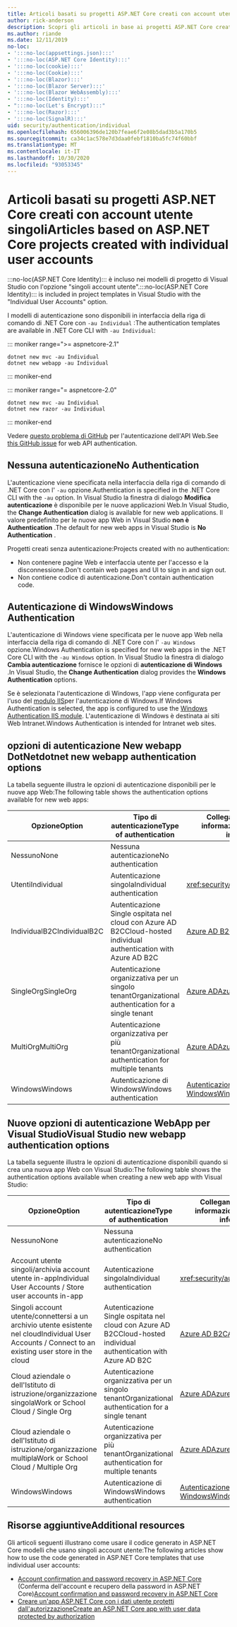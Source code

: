```yaml
---
title: Articoli basati su progetti ASP.NET Core creati con account utente singoli
author: rick-anderson
description: Scopri gli articoli in base ai progetti ASP.NET Core creati con singoli account utente.
ms.author: riande
ms.date: 12/11/2019
no-loc:
- ':::no-loc(appsettings.json):::'
- ':::no-loc(ASP.NET Core Identity):::'
- ':::no-loc(cookie):::'
- ':::no-loc(Cookie):::'
- ':::no-loc(Blazor):::'
- ':::no-loc(Blazor Server):::'
- ':::no-loc(Blazor WebAssembly):::'
- ':::no-loc(Identity):::'
- ":::no-loc(Let's Encrypt):::"
- ':::no-loc(Razor):::'
- ':::no-loc(SignalR):::'
uid: security/authentication/individual
ms.openlocfilehash: 656006396de120b7feae6f2e08b5dad3b5a170b5
ms.sourcegitcommit: ca34c1ac578e7d3daa0febf1810ba5fc74f60bbf
ms.translationtype: MT
ms.contentlocale: it-IT
ms.lasthandoff: 10/30/2020
ms.locfileid: "93053345"
---
```

# <a name="articles-based-on-aspnet-core-projects-created-with-individual-user-accounts"></a><span data-ttu-id="320be-103">Articoli basati su progetti ASP.NET Core creati con account utente singoli</span><span class="sxs-lookup"><span data-stu-id="320be-103">Articles based on ASP.NET Core projects created with individual user accounts</span></span>

<span data-ttu-id="320be-104">:::no-loc(ASP.NET Core Identity)::: è incluso nei modelli di progetto di Visual Studio con l'opzione "singoli account utente".</span><span class="sxs-lookup"><span data-stu-id="320be-104">:::no-loc(ASP.NET Core Identity)::: is included in project templates in Visual Studio with the "Individual User Accounts" option.</span></span>

<span data-ttu-id="320be-105">I modelli di autenticazione sono disponibili in interfaccia della riga di comando di .NET Core con `-au Individual` :</span><span class="sxs-lookup"><span data-stu-id="320be-105">The authentication templates are available in .NET Core CLI with `-au Individual`:</span></span>

::: moniker range=">= aspnetcore-2.1"

```dotnetcli
dotnet new mvc -au Individual
dotnet new webapp -au Individual
```

::: moniker-end

::: moniker range="= aspnetcore-2.0"

```dotnetcli
dotnet new mvc -au Individual
dotnet new razor -au Individual
```

::: moniker-end

<span data-ttu-id="320be-106">Vedere [questo problema di GitHub](https://github.com/dotnet/AspNetCore/issues/5833) per l'autenticazione dell'API Web.</span><span class="sxs-lookup"><span data-stu-id="320be-106">See [this GitHub issue](https://github.com/dotnet/AspNetCore/issues/5833) for web API authentication.</span></span>

<a name="no"></a>

## <a name="no-authentication"></a><span data-ttu-id="320be-107">Nessuna autenticazione</span><span class="sxs-lookup"><span data-stu-id="320be-107">No Authentication</span></span>

<span data-ttu-id="320be-108">L'autenticazione viene specificata nella interfaccia della riga di comando di .NET Core con l' `-au` opzione.</span><span class="sxs-lookup"><span data-stu-id="320be-108">Authentication is specified in the .NET Core CLI with the `-au` option.</span></span> <span data-ttu-id="320be-109">In Visual Studio la finestra di dialogo **Modifica autenticazione** è disponibile per le nuove applicazioni Web.</span><span class="sxs-lookup"><span data-stu-id="320be-109">In Visual Studio, the **Change Authentication** dialog is available for new web applications.</span></span> <span data-ttu-id="320be-110">Il valore predefinito per le nuove app Web in Visual Studio **non è Authentication** .</span><span class="sxs-lookup"><span data-stu-id="320be-110">The default for new web apps in Visual Studio is **No Authentication** .</span></span>

<span data-ttu-id="320be-111">Progetti creati senza autenticazione:</span><span class="sxs-lookup"><span data-stu-id="320be-111">Projects created with no authentication:</span></span>

* <span data-ttu-id="320be-112">Non contenere pagine Web e interfaccia utente per l'accesso e la disconnessione.</span><span class="sxs-lookup"><span data-stu-id="320be-112">Don't contain web pages and UI to sign in and sign out.</span></span>
* <span data-ttu-id="320be-113">Non contiene codice di autenticazione.</span><span class="sxs-lookup"><span data-stu-id="320be-113">Don't contain authentication code.</span></span>

<a name="win"></a>

## <a name="windows-authentication"></a><span data-ttu-id="320be-114">Autenticazione di Windows</span><span class="sxs-lookup"><span data-stu-id="320be-114">Windows Authentication</span></span>

<span data-ttu-id="320be-115">L'autenticazione di Windows viene specificata per le nuove app Web nella interfaccia della riga di comando di .NET Core con l' `-au Windows` opzione.</span><span class="sxs-lookup"><span data-stu-id="320be-115">Windows Authentication is specified for new web apps in the .NET Core CLI with the `-au Windows` option.</span></span> <span data-ttu-id="320be-116">In Visual Studio la finestra di dialogo **Cambia autenticazione** fornisce le opzioni di **autenticazione di Windows** .</span><span class="sxs-lookup"><span data-stu-id="320be-116">In Visual Studio, the **Change Authentication** dialog provides the **Windows Authentication** options.</span></span>

<span data-ttu-id="320be-117">Se è selezionata l'autenticazione di Windows, l'app viene configurata per l'uso del [modulo IIS](xref:host-and-deploy/iis/modules)per l'autenticazione di Windows.</span><span class="sxs-lookup"><span data-stu-id="320be-117">If Windows Authentication is selected, the app is configured to use the [Windows Authentication IIS module](xref:host-and-deploy/iis/modules).</span></span> <span data-ttu-id="320be-118">L'autenticazione di Windows è destinata ai siti Web Intranet.</span><span class="sxs-lookup"><span data-stu-id="320be-118">Windows Authentication is intended for Intranet web sites.</span></span>

## <a name="dotnet-new-webapp-authentication-options"></a><span data-ttu-id="320be-119">opzioni di autenticazione New webapp DotNet</span><span class="sxs-lookup"><span data-stu-id="320be-119">dotnet new webapp authentication options</span></span>

<span data-ttu-id="320be-120">La tabella seguente illustra le opzioni di autenticazione disponibili per le nuove app Web:</span><span class="sxs-lookup"><span data-stu-id="320be-120">The following table shows the authentication options available for new web apps:</span></span>

| <span data-ttu-id="320be-121">Opzione</span><span class="sxs-lookup"><span data-stu-id="320be-121">Option</span></span> | <span data-ttu-id="320be-122">Tipo di autenticazione</span><span class="sxs-lookup"><span data-stu-id="320be-122">Type of authentication</span></span> | <span data-ttu-id="320be-123">Collegamento per altre informazioni</span><span class="sxs-lookup"><span data-stu-id="320be-123">Link for more information</span></span> |
 | ----------------- | ------------ | ---------- |
| <span data-ttu-id="320be-124">Nessuno</span><span class="sxs-lookup"><span data-stu-id="320be-124">None</span></span>            |  <span data-ttu-id="320be-125">Nessuna autenticazione</span><span class="sxs-lookup"><span data-stu-id="320be-125">No authentication</span></span> | | 
| <span data-ttu-id="320be-126">Utenti</span><span class="sxs-lookup"><span data-stu-id="320be-126">Individual</span></span>      |  <span data-ttu-id="320be-127">Autenticazione singola</span><span class="sxs-lookup"><span data-stu-id="320be-127">Individual authentication</span></span> | <xref:security/authentication/identity>
| <span data-ttu-id="320be-128">IndividualB2C</span><span class="sxs-lookup"><span data-stu-id="320be-128">IndividualB2C</span></span>   |  <span data-ttu-id="320be-129">Autenticazione Single ospitata nel cloud con Azure AD B2C</span><span class="sxs-lookup"><span data-stu-id="320be-129">Cloud-hosted individual authentication with Azure AD B2C</span></span> | [<span data-ttu-id="320be-130">Azure AD B2C</span><span class="sxs-lookup"><span data-stu-id="320be-130">Azure AD B2C</span></span>](/azure/active-directory-b2c/) |
| <span data-ttu-id="320be-131">SingleOrg</span><span class="sxs-lookup"><span data-stu-id="320be-131">SingleOrg</span></span>       |  <span data-ttu-id="320be-132">Autenticazione organizzativa per un singolo tenant</span><span class="sxs-lookup"><span data-stu-id="320be-132">Organizational authentication for a single tenant</span></span> | [<span data-ttu-id="320be-133">Azure AD</span><span class="sxs-lookup"><span data-stu-id="320be-133">Azure AD</span></span>](/azure/active-directory/develop/quickstart-v2-aspnet-core-webapp) |
| <span data-ttu-id="320be-134">MultiOrg</span><span class="sxs-lookup"><span data-stu-id="320be-134">MultiOrg</span></span>        |  <span data-ttu-id="320be-135">Autenticazione organizzativa per più tenant</span><span class="sxs-lookup"><span data-stu-id="320be-135">Organizational authentication for multiple tenants</span></span> | [<span data-ttu-id="320be-136">Azure AD</span><span class="sxs-lookup"><span data-stu-id="320be-136">Azure AD</span></span>](/azure/active-directory/develop/quickstart-v2-aspnet-core-webapp) |
| <span data-ttu-id="320be-137">Windows</span><span class="sxs-lookup"><span data-stu-id="320be-137">Windows</span></span>         |  <span data-ttu-id="320be-138">Autenticazione di Windows</span><span class="sxs-lookup"><span data-stu-id="320be-138">Windows authentication</span></span> | [<span data-ttu-id="320be-139">Autenticazione di Windows</span><span class="sxs-lookup"><span data-stu-id="320be-139">Windows Authentication</span></span>](xref:security/authentication/windowsauth)

## <a name="visual-studio-new-webapp-authentication-options"></a><span data-ttu-id="320be-140">Nuove opzioni di autenticazione WebApp per Visual Studio</span><span class="sxs-lookup"><span data-stu-id="320be-140">Visual Studio new webapp authentication options</span></span>

<span data-ttu-id="320be-141">La tabella seguente illustra le opzioni di autenticazione disponibili quando si crea una nuova app Web con Visual Studio:</span><span class="sxs-lookup"><span data-stu-id="320be-141">The following table shows the authentication options available when creating a new web app with Visual Studio:</span></span>

| <span data-ttu-id="320be-142">Opzione</span><span class="sxs-lookup"><span data-stu-id="320be-142">Option</span></span> | <span data-ttu-id="320be-143">Tipo di autenticazione</span><span class="sxs-lookup"><span data-stu-id="320be-143">Type of authentication</span></span> | <span data-ttu-id="320be-144">Collegamento per altre informazioni</span><span class="sxs-lookup"><span data-stu-id="320be-144">Link for more information</span></span> |
 | ----------------- | ------------ | ---------- |
| <span data-ttu-id="320be-145">Nessuno</span><span class="sxs-lookup"><span data-stu-id="320be-145">None</span></span>            |  <span data-ttu-id="320be-146">Nessuna autenticazione</span><span class="sxs-lookup"><span data-stu-id="320be-146">No authentication</span></span> | | 
| <span data-ttu-id="320be-147">Account utente singoli/archivia account utente in-app</span><span class="sxs-lookup"><span data-stu-id="320be-147">Individual User Accounts / Store user accounts in-app</span></span> |  <span data-ttu-id="320be-148">Autenticazione singola</span><span class="sxs-lookup"><span data-stu-id="320be-148">Individual authentication</span></span> | <xref:security/authentication/identity> |
| <span data-ttu-id="320be-149">Singoli account utente/connettersi a un archivio utente esistente nel cloud</span><span class="sxs-lookup"><span data-stu-id="320be-149">Individual User Accounts / Connect to an existing user store in the cloud</span></span> |  <span data-ttu-id="320be-150">Autenticazione Single ospitata nel cloud con Azure AD B2C</span><span class="sxs-lookup"><span data-stu-id="320be-150">Cloud-hosted individual authentication with Azure AD B2C</span></span> | [<span data-ttu-id="320be-151">Azure AD B2C</span><span class="sxs-lookup"><span data-stu-id="320be-151">Azure AD B2C</span></span>](/azure/active-directory-b2c/) |
| <span data-ttu-id="320be-152">Cloud aziendale o dell'Istituto di istruzione/organizzazione singola</span><span class="sxs-lookup"><span data-stu-id="320be-152">Work or School Cloud / Single Org</span></span>  |  <span data-ttu-id="320be-153">Autenticazione organizzativa per un singolo tenant</span><span class="sxs-lookup"><span data-stu-id="320be-153">Organizational authentication for a single tenant</span></span> | [<span data-ttu-id="320be-154">Azure AD</span><span class="sxs-lookup"><span data-stu-id="320be-154">Azure AD</span></span>](/azure/active-directory/develop/quickstart-v2-aspnet-core-webapp) |
| <span data-ttu-id="320be-155">Cloud aziendale o dell'Istituto di istruzione/organizzazione multipla</span><span class="sxs-lookup"><span data-stu-id="320be-155">Work or School Cloud / Multiple Org</span></span> |  <span data-ttu-id="320be-156">Autenticazione organizzativa per più tenant</span><span class="sxs-lookup"><span data-stu-id="320be-156">Organizational authentication for multiple tenants</span></span> | [<span data-ttu-id="320be-157">Azure AD</span><span class="sxs-lookup"><span data-stu-id="320be-157">Azure AD</span></span>](/azure/active-directory/develop/quickstart-v2-aspnet-core-webapp) |
| <span data-ttu-id="320be-158">Windows</span><span class="sxs-lookup"><span data-stu-id="320be-158">Windows</span></span>         |  <span data-ttu-id="320be-159">Autenticazione di Windows</span><span class="sxs-lookup"><span data-stu-id="320be-159">Windows authentication</span></span> | [<span data-ttu-id="320be-160">Autenticazione di Windows</span><span class="sxs-lookup"><span data-stu-id="320be-160">Windows Authentication</span></span>](xref:security/authentication/windowsauth)

## <a name="additional-resources"></a><span data-ttu-id="320be-161">Risorse aggiuntive</span><span class="sxs-lookup"><span data-stu-id="320be-161">Additional resources</span></span>

<span data-ttu-id="320be-162">Gli articoli seguenti illustrano come usare il codice generato in ASP.NET Core modelli che usano singoli account utente:</span><span class="sxs-lookup"><span data-stu-id="320be-162">The following articles show how to use the code generated in ASP.NET Core templates that use individual user accounts:</span></span>

* <span data-ttu-id="320be-163">[Account confirmation and password recovery in ASP.NET Core](xref:security/authentication/accconfirm) (Conferma dell'account e recupero della password in ASP.NET Core)</span><span class="sxs-lookup"><span data-stu-id="320be-163">[Account confirmation and password recovery in ASP.NET Core](xref:security/authentication/accconfirm)</span></span>
* [<span data-ttu-id="320be-164">Creare un'app ASP.NET Core con i dati utente protetti dall'autorizzazione</span><span class="sxs-lookup"><span data-stu-id="320be-164">Create an ASP.NET Core app with user data protected by authorization</span></span>](xref:security/authorization/secure-data)
